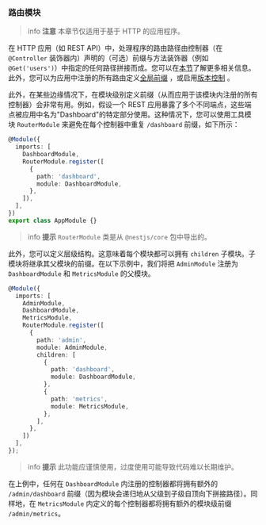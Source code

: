 ### 路由模块

> info **注意** 本章节仅适用于基于 HTTP 的应用程序。

在 HTTP 应用（如 REST API）中，处理程序的路由路径由控制器（在 `@Controller` 装饰器内）声明的（可选）前缀与方法装饰器（例如 `@Get('users')`）中指定的任何路径拼接而成。您可以在[本节](/overview/controllers#路由)了解更多相关信息。此外，您可以为应用中注册的所有路由定义[全局前缀](/faq/global-prefix) ，或启用[版本控制](/techniques/versioning) 。

此外，在某些边缘情况下，在模块级别定义前缀（从而应用于该模块内注册的所有控制器）会非常有用。例如，假设一个 REST 应用暴露了多个不同端点，这些端点被应用中名为"Dashboard"的特定部分使用。这种情况下，您可以使用工具模块 `RouterModule` 来避免在每个控制器中重复 `/dashboard` 前缀，如下所示：

```typescript
@Module({
  imports: [
    DashboardModule,
    RouterModule.register([
      {
        path: 'dashboard',
        module: DashboardModule,
      },
    ]),
  ],
})
export class AppModule {}
```

> info **提示** `RouterModule` 类是从 `@nestjs/core` 包中导出的。

此外，您可以定义层级结构。这意味着每个模块都可以拥有 `children` 子模块。子模块将继承其父模块的前缀。在以下示例中，我们将把 `AdminModule` 注册为 `DashboardModule` 和 `MetricsModule` 的父模块。

```typescript
@Module({
  imports: [
    AdminModule,
    DashboardModule,
    MetricsModule,
    RouterModule.register([
      {
        path: 'admin',
        module: AdminModule,
        children: [
          {
            path: 'dashboard',
            module: DashboardModule,
          },
          {
            path: 'metrics',
            module: MetricsModule,
          },
        ],
      },
    ])
  ],
});
```

> info **提示** 此功能应谨慎使用，过度使用可能导致代码难以长期维护。

在上例中，任何在 `DashboardModule` 内注册的控制器都将拥有额外的 `/admin/dashboard` 前缀（因为模块会递归地从父级到子级自顶向下拼接路径）。同样地，在 `MetricsModule` 内定义的每个控制器都将拥有额外的模块级前缀 `/admin/metrics`。
